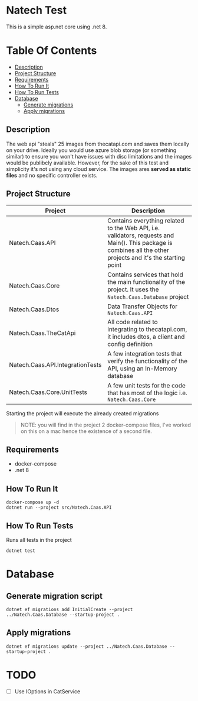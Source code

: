 # Natech Test

This is a simple asp.net core using .net 8.

# Table Of Contents

- [Description](#description)
- [Project Structure](#project-structure)
- [Requirements](#requirements)
- [How To Run It](#how-to-run-it)
- [How To Run Tests](#how-to-run-tests)
- [Database](#database)
  - [Generate migrations](#generate-migration-script)
  - [Apply migrations](#apply-migrations)

## Description

The web api "steals" 25 images from thecatapi.com and saves them
locally on your drive. Ideally you would use azure blob storage 
(or something similar) to ensure you won't have issues with disc 
limitations and the images would be publibcly available. However, 
for the sake of this test and simplicity it's not using any cloud 
service. The images ares **served as static files** and no specific
controller exists.

## Project Structure

| Project | Description |
|---------|-------------|
| Natech.Caas.API | Contains everything related to the Web API, i.e. validators, requests and Main(). This package is combines all the other projects and it's the starting point |
| Natech.Caas.Core | Contains services that hold the main functionality of the project. It uses the `Natech.Caas.Database` project |
| Natech.Caas.Dtos | Data Transfer Objects for `Natech.Caas.API` |
| Natech.Caas.TheCatApi | All code related to integrating to thecatapi.com, it includes dtos, a client and config definition |
| Natech.Caas.API.IntegrationTests | A few integration tests that verify the functionality of the API, using an In-Memory database |
| Natech.Caas.Core.UnitTests | A few unit tests for the code that has most of the logic i.e. `Natech.Caas.Core` |

Starting the project will execute the already created migrations

> NOTE: you will find in the project 2 docker-compose files, I've worked on this on a mac hence the existence of a second file.

## Requirements

- docker-compose
- .net 8

## How To Run It

```shell
docker-compose up -d
dotnet run --project src/Natech.Caas.API
```

## How To Run Tests

Runs all tests in the project

```shell
dotnet test
```

# Database

## Generate migration script

```shell
dotnet ef migrations add InitialCreate --project ../Natech.Caas.Database --startup-project .
```

## Apply migrations

```shell
dotnet ef migrations update --project ../Natech.Caas.Database --startup-project .
```

# TODO

- [ ] Use IOptions in CatService
